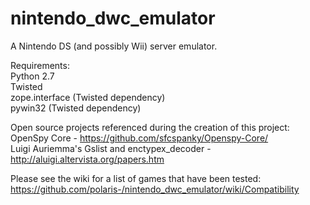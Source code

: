 nintendo_dwc_emulator  
=====================  
  
A Nintendo DS (and possibly Wii) server emulator.  

  
Requirements:  
Python 2.7  
Twisted  
zope.interface (Twisted dependency)  
pywin32 (Twisted dependency)  
  
  
Open source projects referenced during the creation of this project:  
OpenSpy Core - https://github.com/sfcspanky/Openspy-Core/  
Luigi Auriemma's Gslist and enctypex_decoder - http://aluigi.altervista.org/papers.htm  
  
  
Please see the wiki for a list of games that have been tested: https://github.com/polaris-/nintendo_dwc_emulator/wiki/Compatibility